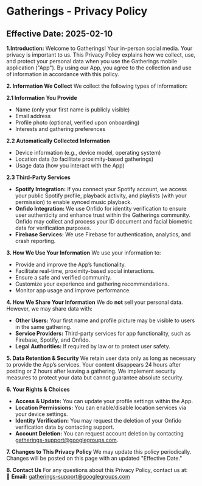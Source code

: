 # Gatherings - Privacy Policy

**Effective Date:** 2025-02-10
--

**1.Introduction:**
Welcome to Gatherings! Your in-person social media.
Your privacy is important to us. This Privacy Policy explains how we collect, use, and protect your personal data when you use the Gatherings mobile application ("App"). By using our App, you agree to the collection and use of information in accordance with this policy.

**2. Information We Collect**
We collect the following types of information:

**2.1 Information You Provide**  
- Name (only your first name is publicly visible)  
- Email address  
- Profile photo (optional, verified upon onboarding)  
- Interests and gathering preferences  

**2.2 Automatically Collected Information**  
- Device information (e.g., device model, operating system)  
- Location data (to facilitate proximity-based gatherings)  
- Usage data (how you interact with the App)  

**2.3 Third-Party Services**  
- **Spotify Integration:** If you connect your Spotify account, we access your public Spotify profile, playback activity, and playlists (with your permission) to enable synced music playback.  
- **Onfido Integration:** We use Onfido for identity verification to ensure user authenticity and enhance trust within the Gatherings community. Onfido may collect and process your ID document and facial biometric data for verification purposes.  
- **Firebase Services:** We use Firebase for authentication, analytics, and crash reporting.  

**3. How We Use Your Information**
We use your information to:
- Provide and improve the App’s functionality.
- Facilitate real-time, proximity-based social interactions.
- Ensure a safe and verified community.
- Customize your experience and gathering recommendations.
- Monitor app usage and improve performance.

**4. How We Share Your Information**
We do **not** sell your personal data. However, we may share data with:
- **Other Users:** Your first name and profile picture may be visible to users in the same gathering.
- **Service Providers:** Third-party services for app functionality, such as Firebase, Spotify, and Onfido.
- **Legal Authorities:** If required by law or to protect user safety.

**5. Data Retention & Security**
We retain user data only as long as necessary to provide the App’s services. Your content disappears 24 hours after posting or 2 hours after leaving a gathering. We implement security measures to protect your data but cannot guarantee absolute security.

**6. Your Rights & Choices**
- **Access & Update:** You can update your profile settings within the App.
- **Location Permissions:** You can enable/disable location services via your device settings.
- **Identity Verification:** You may request the deletion of your Onfido verification data by contacting support.
- **Account Deletion:** You can request account deletion by contacting gatherings-support@googlegroups.com.

**7. Changes to This Privacy Policy**
We may update this policy periodically. Changes will be posted on this page with an updated "Effective Date."

**8. Contact Us**
For any questions about this Privacy Policy, contact us at:  
📧 **Email:** gatherings-support@googlegroups.com


